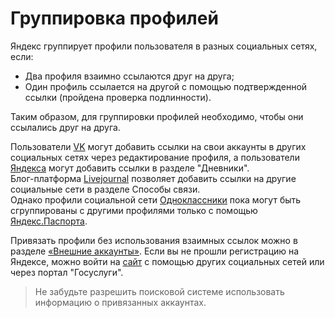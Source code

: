 # Группировка профилей 

Яндекс группирует профили пользователя в разных социальных сетях, если:  
* Два профиля взаимно ссылаются друг на друга;
* Один профиль ссылается на другой с помощью подтвержденной ссылки \(пройдена проверка подлинности\).

Таким образом, для группировки профилей необходимо, чтобы они ссылались друг на друга. 

Пользователи [VK](https://vk.com) могут добавить ссылки на свои аккаунты в других социальных сетях через редактирование профиля, а пользователи [Яндекса](https://ya.ru/) могут добавить ссылки в разделе \"Дневники\".  
Блог-платформа [Livejournal](https://www.livejournal.com/) позволяет добавить ссылки на другие социальные сети в разделе Способы связи.  
Однако профили социальной сети [Одноклассники](https://ok.ru/) пока могут быть сгруппированы с другими профилями только с помощью [Яндекс.Паспорта](https://passport.yandex.ru/profile/social).

Привязать профили без использования взаимных ссылок можно в разделе [«Внешние аккаунты»](https://passport.yandex.ru/profile/social). Если вы не прошли регистрацию на Яндексе, можно войти на [сайт](https://passport.yandex.ru/profile/social) с помощью других социальных сетей или через портал \"Госуслуги\". 

> Не забудьте разрешить поисковой системе использовать информацию о привязанных аккаунтах. 

